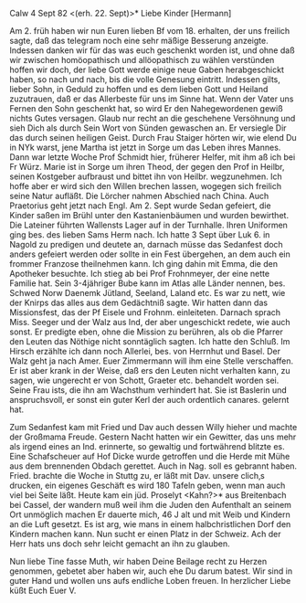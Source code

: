  Calw 4 Sept 82
 <(erh. 22. Sept)>*
Liebe Kinder [Hermann]

Am 2. früh haben wir nun Euren lieben Bf vom 18. erhalten, der uns freilich sagte, daß das telegram noch eine sehr mäßige Besserung anzeigte. Indessen danken wir für das was euch geschenkt worden ist, und ohne daß wir zwischen homöopathisch und allöopathisch zu wählen verstünden hoffen wir doch, der liebe Gott werde einige neue Gaben herabgeschickt haben, so nach und nach, bis die volle Genesung eintritt. Indessen gilts, lieber Sohn, in Geduld zu hoffen und es dem lieben Gott und Heiland zuzutrauen, daß er das Allerbeste für uns im Sinne hat. Wenn der Vater uns Fernen den Sohn geschenkt hat, so wird Er den Nahegewordenen gewiß nichts Gutes versagen. Glaub nur recht an die geschehene Versöhnung und sieh Dich als durch Sein Wort von Sünden gewaschen an. Er versiegle Dir das durch seinen heiligen Geist. 
Durch Frau Staiger hörten wir, wie elend Du in NYk warst, jene Martha ist jetzt in Sorge um das Leben ihres Mannes. Dann war letzte Woche Prof Schmidt hier, früherer Helfer, mit ihm aß ich bei Fr Würz. Marie ist in Sorge um ihren Theod, der gegen den Prof in Heilbr, seinen Kostgeber aufbraust und bittet ihn von Heilbr. wegzunehmen. Ich hoffe aber er wird sich den Willen brechen lassen, wogegen sich freilich seine Natur aufläßt. 
Die Lörcher nahmen Abschied nach China. Auch Praetorius geht jetzt nach Engl. Am 2. Sept wurde Sedan gefeiert, die Kinder saßen im Brühl unter den Kastanienbäumen und wurden bewirthet. Die Lateiner führten Wallensts Lager auf in der Turnhalle. Ihren Uniformen ging bes. des lieben Sams Herm nach. Ich hatte 3 Sept über Luk 6. in Nagold zu predigen und deutete an, darnach müsse das Sedanfest doch anders gefeiert werden oder sollte in ein Fest übergehen, an dem auch ein frommer Franzose theilnehmen kann. Ich ging dahin mit Emma, die den Apotheker besuchte. Ich stieg ab bei Prof Frohnmeyer, der eine nette Familie hat. Sein 3-4jähriger Bube kann im Atlas alle Länder nennen, bes. Schwed Norw Daenemk Jütland, Seeland, Laland etc. Es war zu nett, wie der Knirps das alles aus dem Gedächtniß sagte. Wir hatten dann das Missionsfest, das der Pf Eisele und Frohnm. einleiteten. Darnach sprach Miss. Seeger und der Walz aus Ind, der aber ungeschickt redete, wie auch sonst. Er predigte eben, ohne die Mission zu berühren, als ob die Pfarrer den Leuten das Nöthige nicht sonntäglich sagten. Ich hatte den Schluß. Im Hirsch erzählte ich dann noch Allerlei, bes. von Herrnhut und Basel. 
Der Walz geht ja nach Amer. Euer Zimmermann will ihm eine Stelle verschaffen. Er ist aber krank in der Weise, daß ers den Leuten nicht verhalten kann, zu sagen, wie ungerecht er von Schott, Graeter etc. behandelt worden sei. Seine Frau ists, die ihn am Wachsthum verhindert hat. Sie ist Baslerin und anspruchsvoll, er sonst ein guter Kerl der auch ordentlich canares. gelernt hat.

Zum Sedanfest kam mit Fried und Dav auch dessen Willy hieher und machte der Großmama Freude. Gestern Nacht hatten wir ein Gewitter, das uns mehr als irgend eines an Ind. erinnerte, so gewaltig und fortwährend blitzte es. Eine Schafscheuer auf Hof Dicke wurde getroffen und die Herde mit Mühe aus dem brennenden Obdach gerettet. Auch in Nag. soll es gebrannt haben. 
Fried. brachte die Woche in Stuttg zu, er läßt mit Dav. unsere clich‚s drucken, ein eigenes Geschäft es wird 180 Tafeln geben, wenn man auch viel bei Seite läßt. Heute kam ein jüd. Proselyt <Kahn?>* aus Breitenbach bei Cassel, der wandern muß weil ihm die Juden den Aufenthalt an seinem Ort unmöglich machen Er dauerte mich, 46 J alt und mit Weib und Kindern an die Luft gesetzt. Es ist arg, wie mans in einem halbchristlichen Dorf den Kindern machen kann. Nun sucht er einen Platz in der Schweiz. Ach der Herr hats uns doch sehr leicht gemacht an ihn zu glauben.

Nun liebe Tine fasse Muth, wir haben Deine Beilage recht zu Herzen genommen, gebetet aber haben wir, auch ehe Du darum batest. Wir sind in guter Hand und wollen uns aufs endliche Loben freuen. In herzlicher Liebe küßt Euch
 Euer V.
